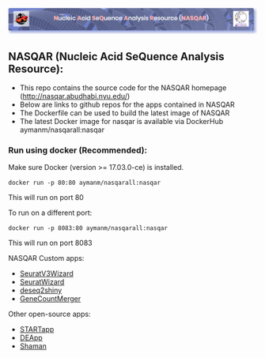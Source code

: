 ![alt text](nasqar_bar.png "NASQAR")

## NASQAR (Nucleic Acid SeQuence Analysis Resource): 
- This repo contains the source code for the NASQAR homepage (http://nasqar.abudhabi.nyu.edu/)
- Below are links to github repos for the apps contained in NASQAR
- The Dockerfile can be used to build the latest image of NASQAR
- The latest Docker image for nasqar is available via DockerHub aymanm/nasqarall:nasqar

### Run using docker (Recommended):
Make sure Docker (version >= 17.03.0-ce) is installed.
```
docker run -p 80:80 aymanm/nasqarall:nasqar
```
This will run on port 80

To run on a different port:
```
docker run -p 8083:80 aymanm/nasqarall:nasqar
```
This will run on port 8083


NASQAR Custom apps:
- [SeuratV3Wizard](https://github.com/nasqar/seuratv3wizard)
- [SeuratWizard](https://github.com/nasqar/SeuratWizard)
- [deseq2shiny](https://github.com/nasqar/deseq2shiny)
- [GeneCountMerger](https://github.com/nasqar/GeneCountMerger)

Other open-source apps:
- [STARTapp](https://github.com/jminnier/STARTapp)
- [DEApp](https://github.com/yan-cri/DEApp)
- [Shaman](https://github.com/aghozlane/shaman)
